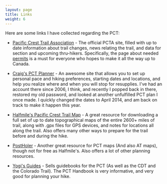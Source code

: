 ```yaml
---
layout: page
title: Links
weight: 6
---
```


Here are some links I have collected regarding the PCT:

- [Pacific Crest Trail Association] - The official PCTA site, filled with up to
  date information about trail changes, news relating the trail, and data for
  section and upcoming thru-hikers. Specifically, the page about needed
  [permits] is a must for everyone who hopes to make it all the way up to
  Canada.

- [Craig's PCT Planner] - An awesome site that allows you to set up personal
  pace and hiking preferences, starting dates and locations, and help you
  realize where and when you will stop for resupplies. I've had an account there
  since 2006, I think, and recently I popped back in there, restored my old
  password, and looked at another unfulfilled PCT plan I once made. I quickly
  changed the dates to April 2014, and am back on track to make it happen this
  year.

- [Halfmile's Pacific Crest Trail Map] - A great resource for downloading a full
  set of up to date topographical maps of the entire 2600+ miles of trail, along
  with .gpx files for GPS devices, and notes for locations all along the trail.
  Also offers many other ways to prepare for the trail before and during the
  hike.

- [PostHoler] - Another great resource for PCT maps (And also AT maps), though
  not for free as Halfmile's. Also offers a lot of other planning resources.

- [Yogi's Guides] - Sells guidebooks for the PCT (As well as the CDT and the
  Colorado Trail). The PCT Handbook is very informative, and very good for
  planning your hike.

[pacific crest trail association]: http://www.pcta.org/
[permits]: http://www.pcta.org/discover-the-trail/permits/
[craig's pct planner]: http://www.pctplanner.com/
[halfmile's pacific crest trail map]: http://www.pctmap.net/
[postholer]: http://postholer.com/
[yogi's guides]: http://www.yogisbooks.com/
